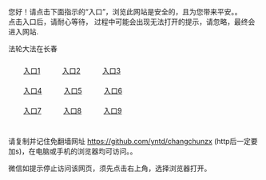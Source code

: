 您好！请点击下面指示的“入口”，浏览此网站是安全的，且为您带来平安。。 <br/>
点击入口后，请耐心等待， 过程中可能会出现无法打开的提示，请忽略，最终会进入网站. </br>

法轮大法在长春<br/>
<div style="padding:10px"><a style="margin:20px" target="_blank" href="https://d10wf203tk30dd.cloudfront.net/2Qpsp?hhiebeyr" id="ccLink1" rel="nofollow">入口1</a> <a target="_blank" style="margin:20px" href="https://d1u5zdm1fbmf8l.cloudfront.net/2Qpsp?qlhdjyn" id="ccLink2" rel="nofollow">入口2</a> <a style="margin:20px" target="_blank" href="https://dt7j3eqfse8fq.cloudfront.net/2Qpsp?nsqsivld" id="ccLink3" rel="nofollow">入口3</a></div>

<div style="padding:10px" ><a style="margin:20px" target="_blank" href="https://d10wf203tk30dd.cloudfront.net/2Qpsp?hhiebeyr" id="ccLink4" rel="nofollow">入口4</a> <a style="margin:20px" href="https://d1u5zdm1fbmf8l.cloudfront.net/2Qpsp?qlhdjyn" target="_blank" id="ccLink5" rel="nofollow">入口5</a> <a style="margin:20px" href="https://dt7j3eqfse8fq.cloudfront.net/2Qpsp?nsqsivld" target="_blank" id="ccLink6" rel="nofollow">入口6</a></div>

<div style="padding:10px"><a style="margin:20px" target="_blank" href="https://d10wf203tk30dd.cloudfront.net/2Qpsp?hhiebeyr" id="ccLink7" rel="nofollow">入口7</a> <a style="margin:20px" href="https://d1u5zdm1fbmf8l.cloudfront.net/2Qpsp?qlhdjyn" target="_blank" id="ccLink8" rel="nofollow">入口8</a> <a style="margin:20px" target="_blank" href="https://dt7j3eqfse8fq.cloudfront.net/2Qpsp?nsqsivld" id="ccLink9" rel="nofollow">入口9</a></div>

<br/>



请复制并记住免翻墙网址 https://github.com/yntd/changchunzx (http后一定要加s)，在电脑或手机的浏览器均可访问。。<br/>

微信如提示停止访问该网页，须先点击右上角，选择浏览器打开。
